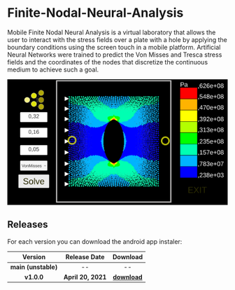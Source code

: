 # Finite-Nodal-Neural-Analysis
Mobile Finite Nodal Neural Analysis is a virtual laboratory that allows the user to interact with the stress fields over a plate with a hole by applying the boundary conditions using the screen touch in a mobile platform. Artificial Neural Networks were trained to predict the Von Misses and Tresca stress fields and the coordinates of the nodes that discretize the continuous medium to achieve such a goal.

![](images/AppScreenShot.png)

## Releases

For each version you can download the android app instaler:

| **Version** | **Release Date** | **Download** |
|:-------:|:------:|:-------------:|
| **main (unstable)** | -- | -- |
| **v1.0.0** | **April 20, 2021** | **[download](Releases/MFNNAv1.0.0.apk)** |

